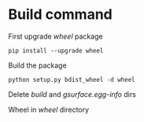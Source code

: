 # Build command

First upgrade *wheel* package

`pip install --upgrade wheel`

Build the package

```
python setup.py bdist_wheel -d wheel
```

Delete *build* and *gsurface.egg-info* dirs

Wheel in *wheel* directory